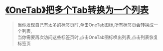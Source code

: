 # [《OneTab》把多个Tab转换为一个列表](https://www.v2fy.com/p/031_onetab/)

> 当你发现自己有太多的标签页时,单击OneTab图标,所有标签页会转换成一个列表,    
> 当你需要再次访问这些标签页时,点击OneTab图标唤出列表,点击列表恢复标签页    